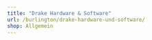 ```yaml
---
title: "Drake Hardware & Software"
url: /burlington/drake-hardware-und-software/
shop: Allgemein
---
```

